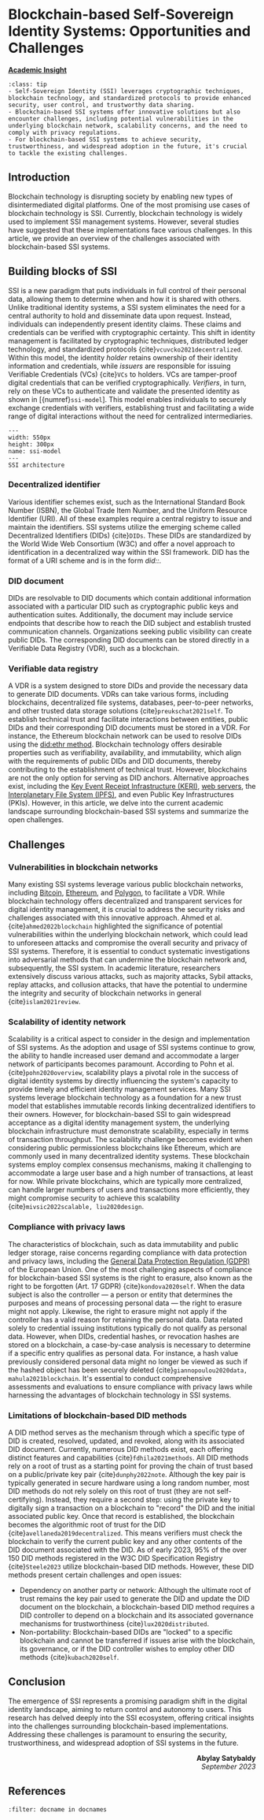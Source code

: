 # Blockchain-based Self-Sovereign Identity Systems: Opportunities and Challenges

<ins>**Academic Insight**</ins>

```{admonition} Key Insights
:class: tip
- Self-Sovereign Identity (SSI) leverages cryptographic techniques, blockchain technology, and standardized protocols to provide enhanced security, user control, and trustworthy data sharing.
- Blockchain-based SSI systems offer innovative solutions but also encounter challenges, including potential vulnerabilities in the underlying blockchain network, scalability concerns, and the need to comply with privacy regulations.
- For blockchain-based SSI systems to achieve security, trustworthiness, and widespread adoption in the future, it's crucial to tackle the existing challenges.
```

## Introduction
Blockchain technology is disrupting society by enabling new types of disintermediated digital platforms. One of the most promising use cases of blockchain technology is SSI. Currently, blockchain technology is widely used to implement SSI management systems. However, several studies have suggested that these implementations face various challenges. In this article, we provide an overview of the challenges associated with blockchain-based SSI systems.

## Building blocks of SSI
SSI is a new paradigm that puts individuals in full control of their personal data, allowing them to determine when and how it is shared with others. Unlike traditional identity systems, a SSI system eliminates the need for a central authority to hold and disseminate data upon request. Instead, individuals can independently present identity claims. These claims and credentials can be verified with cryptographic certainty. This shift in identity management is facilitated by cryptographic techniques, distributed ledger technology, and standardized protocols {cite}`vcuvcko2021decentralized`. Within this model, the identity *holder* retains ownership of their identity information and credentials, while *issuers* are responsible for issuing Verifiable Credentials (VCs) {cite}`VCs` to holders. VCs are tamper-proof digital credentials that can be verified cryptographically. *Verifiers*, in turn, rely on these VCs to authenticate and validate the presented identity as shown in [{numref}`ssi-model`]. This model enables individuals to securely exchange credentials with verifiers, establishing trust and facilitating a wide range of digital interactions without the need for centralized intermediaries.

```{figure} images/SSI_model.png
---
width: 550px
height: 300px
name: ssi-model
---
SSI architecture
```
### Decentralized identifier
Various identifier schemes exist, such as the International Standard Book Number (ISBN), the Global Trade Item Number, and the Uniform Resource Identifier (URI). All of these examples require a central registry to issue and maintain the identifiers. SSI systems utilize the emerging scheme called Decentralized Identifiers (DIDs) {cite}`DIDs`. These DIDs are standardized by the World Wide Web Consortium (W3C) and offer a novel approach to identification in a decentralized way within the SSI framework. DID has the format of a URI scheme and is in the form *did:<DID method>:<method-specific identifier>*. 
### DID document
DIDs are resolvable to DID documents which contain additional information associated with a particular DID such as cryptographic public keys and authentication suites. Additionally, the document may include service endpoints that describe how to reach the DID subject and establish trusted communication channels. Organizations seeking public visibility can create public DIDs. The corresponding DID documents can be stored directly in a Verifiable Data Registry (VDR), such as a blockchain. 
### Verifiable data registry
A VDR is a system designed to store DIDs and provide the necessary data to generate DID documents. VDRs can take various forms, including blockchains, decentralized file systems, databases, peer-to-peer networks, and other trusted data storage solutions {cite}`preukschat2021self`. To establish technical trust and facilitate interactions between entities, public DIDs and their corresponding DID documents must be stored in a VDR. For instance, the Ethereum blockchain network can be used to resolve DIDs using the [did:ethr method](https://github.com/uport-project/ethr-did). Blockchain technology offers desirable properties such as verifiability, availability, and immutability, which align with the requirements of public DIDs and DID documents, thereby contributing to the establishment of technical trust. However, blockchains are not the only option for serving as DID anchors. Alternative approaches exist, including the [Key Event Receipt Infrastructure (KERI)](https://keri.one/), [web servers](https://w3c-ccg.github.io/did-method-web/), the [Interplanetary File System (IPFS)](https://ipfs.tech/), and even Public Key Infrastructures (PKIs). However, in this article, we delve into the current academic landscape surrounding blockchain-based SSI systems and summarize the open challenges.

## Challenges
### Vulnerabilities in blockchain networks
Many existing SSI systems leverage various public blockchain networks, including [Bitcoin](https://identity.foundation/ion/), [Ethereum](https://ethereum.org/en/decentralized-identity/), and [Polygon](https://polygon.technology/polygon-id), to facilitate a VDR. While blockchain technology offers decentralized and transparent services for digital identity management, it is crucial to address the security risks and challenges associated with this innovative approach. Ahmed et al. {cite}`ahmed2022blockchain` highlighted the significance of potential vulnerabilities within the underlying blockchain network, which could lead to unforeseen attacks and compromise the overall security and privacy of SSI systems. Therefore, it is essential to conduct systematic investigations into adversarial methods that can undermine the blockchain network and, subsequently, the SSI system. In academic literature, researchers extensively discuss various attacks, such as majority attacks, Sybil attacks, replay attacks, and collusion attacks, that have the potential to undermine the integrity and security of blockchain networks in general {cite}`islam2021review`.
### Scalability of identity network
Scalability is a critical aspect to consider in the design and implementation of SSI systems. As the adoption and usage of SSI systems continue to grow, the ability to handle increased user demand and accommodate a larger network of participants becomes paramount. According to Pohn et al. {cite}`pohn2020overview`, scalability plays a pivotal role in the success of digital identity systems by directly influencing the system's capacity to provide timely and efficient identity management services. Many SSI systems leverage blockchain technology as a foundation for a new trust model that establishes immutable records linking decentralized identifiers to their owners. However, for blockchain-based SSI to gain widespread acceptance as a digital identity management system, the underlying blockchain infrastructure must demonstrate scalability, especially in terms of transaction throughput. The scalability challenge becomes evident when considering public permissionless blockchains like Ethereum, which are commonly used in many decentralized identity systems. These blockchain systems employ complex consensus mechanisms, making it challenging to accommodate a large user base and a high number of transactions, at least for now. While private blockchains, which are typically more centralized, can handle larger numbers of users and transactions more efficiently, they might compromise security to achieve this scalability {cite}`mivsic2022scalable, liu2020design`.
### Compliance with privacy laws
The characteristics of blockchain, such as data immutability and public ledger storage, raise concerns regarding compliance with data protection and privacy laws, including the [General Data Protection Regulation (GDPR)](https://gdpr-info.eu/) of the European Union. One of the most challenging aspects of compliance for blockchain-based SSI systems is the right to erasure, also known as the right to be forgotten (Art. 17 GDPR) {cite}`kondova2020self`. When the data subject is also the controller — a person or entity that determines the purposes and means of processing personal data — the right to erasure might not apply. Likewise, the right to erasure might not apply if the controller has a valid reason for retaining the personal data. Data related solely to credential issuing institutions typically do not qualify as personal data. However, when DIDs, credential hashes, or revocation hashes are stored on a blockchain, a case-by-case analysis is necessary to determine if a specific entry qualifies as personal data. For instance, a hash value previously considered personal data might no longer be viewed as such if the hashed object has been securely deleted {cite}`giannopoulou2020data, mahula2021blockchain`. It's essential to conduct comprehensive assessments and evaluations to ensure compliance with privacy laws while harnessing the advantages of blockchain technology in SSI systems.
### Limitations of blockchain-based DID methods
A DID method serves as the mechanism through which a specific type of DID is created, resolved, updated, and revoked, along with its associated DID document. Currently, numerous DID methods exist, each offering distinct features and capabilities {cite}`fdhila2021methods`. All DID methods rely on a root of trust as a starting point for proving the chain of trust based on a public/private key pair {cite}`dunphy2022note`. Although the key pair is typically generated in secure hardware using a long random number, most DID methods do not rely solely on this root of trust (they are not self-certifying). Instead, they require a second step: using the private key to digitally sign a transaction on a blockchain to "record" the DID and the initial associated public key. Once that record is established, the blockchain becomes the algorithmic root of trust for the DID {cite}`avellaneda2019decentralized`. This means verifiers must check the blockchain to verify the current public key and any other contents of the DID document associated with the DID. As of early 2023, 95\% of the over 150 DID methods registered in the W3C DID Specification Registry {cite}`Steele2023` utilize blockchain-based DID methods. However, these DID methods present certain challenges and open issues:
- Dependency on another party or network: Although the ultimate root of trust remains the key pair used to generate the DID and update the DID document on the blockchain, a blockchain-based DID method requires a DID controller to depend on a blockchain and its associated governance mechanisms for trustworthiness {cite}`lux2020distributed`.
- Non-portability: Blockchain-based DIDs are "locked" to a specific blockchain and cannot be transferred if issues arise with the blockchain, its governance, or if the DID controller wishes to employ other DID methods {cite}`kubach2020self`.

## Conclusion
The emergence of SSI represents a promising paradigm shift in the digital identity landscape, aiming to return control and autonomy to users. This research has delved deeply into the SSI ecosystem, offering critical insights into the challenges surrounding blockchain-based implementations. Addressing these challenges is paramount to ensuring the security, trustworthiness, and widespread adoption of SSI systems in the future.

<div style="text-align: right;font-weight: bold;">Abylay Satybaldy</div>
<div style="text-align: right;font-style: italic;">September 2023</div>

## References

```{bibliography}
:filter: docname in docnames
```

